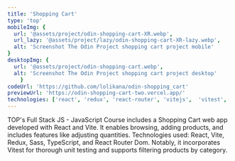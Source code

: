 ```yaml
---
title: 'Shopping Cart'
type: 'top'
mobileImg: {
  url: '@assets/project/odin-shopping-cart-XR.webp',
  url_lazy: '@assets/project/lazy/odin-shopping-cart-XR-lazy.webp',
  alt: 'Screenshot The Odin Project shopping cart project mobile'
}
desktopImg: {
  url: '@assets/project/odin-shopping-cart.webp',
  alt: 'Screenshot The Odin Project shopping cart project desktop'
	}
codeUrl: 'https://github.com/lolikana/odin-shopping_cart'
previewUrl: 'https://odin-shopping-cart-two.vercel.app/'
technologies: ['react', 'redux', 'react-router', 'vitejs',  'vitest', 'sass']
---
```


TOP's Full Stack JS - JavaScript Course includes a Shopping Cart web app developed with React and Vite. It enables browsing, adding products, and includes features like adjusting quantities. Technologies used: React, Vite, Redux, Sass, TypeScript, and React Router Dom. Notably, it incorporates Vitest for thorough unit testing and supports filtering products by category.
